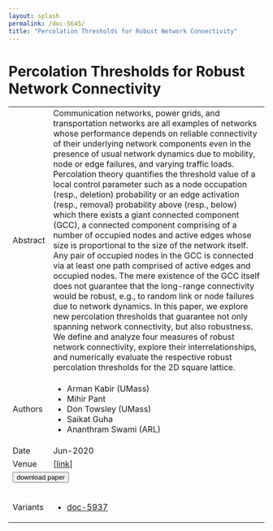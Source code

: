 ```yaml
---
layout: splash
permalink: /doc-5645/
title: "Percolation Thresholds for Robust Network Connectivity"
---
```


# Percolation Thresholds for Robust Network Connectivity

<table>
    <tbody>
    <tr>
        <td>Abstract</td>
        <td>Communication networks, power grids, and transportation networks are all examples of networks whose performance depends on reliable connectivity of their underlying network components even in the presence of usual network dynamics due to mobility, node or edge failures, and varying traffic loads. Percolation theory quantifies the threshold value of a local control parameter such as a node occupation (resp., deletion) probability or an edge activation (resp., removal) probability above (resp., below) which there exists a giant connected component (GCC), a connected component comprising of a number of occupied nodes and active edges whose size is proportional to the size of the network itself. Any pair of occupied nodes in the GCC is connected via at least one path comprised of active edges and occupied nodes. The mere existence of the GCC itself does not guarantee that the long-range connectivity would be robust, e.g., to random link or node failures due to network dynamics. In this paper, we explore new percolation thresholds that guarantee not only spanning network connectivity, but also robustness. We define and analyze four measures of robust network connectivity, explore their interrelationships, and numerically evaluate the respective robust percolation thresholds for the 2D square lattice.</td>
    </tr>
    <tr>
        <td>Authors</td>
        <td>
            <ul>
                <li>Arman Kabir (UMass)</li>
                <li>Mihir Pant</li>
                <li>Don Towsley (UMass)</li>
                <li>Saikat Guha</li>
                <li>Ananthram Swami (ARL)</li>
            </ul>
        </td>
    </tr>
    <tr>
        <td>Date</td>
        <td>Jun-2020</td>
    </tr>
    <tr>
        <td>Venue</td>
        <td> [<a href="https://arxiv.org/pdf/2006.14496.pdf">link</a>]</td>
    </tr>
        <tr>
            <td colspan="2">
                <form method="get" action="https://arxiv.org/pdf/2006.14496.pdf">
                    <button type="submit">download paper</button>
                </form>
            </td>
        </tr>
        <tr>
            <td>Variants</td>
            <td>
                <ul>
                    <li><a href="\doc-5937\">doc-5937</a></li>
                </ul>
            </td>
        </tr>
    </tbody>
</table>
